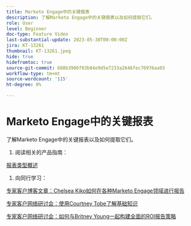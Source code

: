 ```yaml
---
title: Marketo Engage中的关键报表
description: 了解Marketo Engage中的关键报表以及如何提取它们。
role: User
level: Beginner
doc-type: Feature Video
last-substantial-update: 2023-05-30T00:00:00Z
jira: KT-13261
thumbnail: KT-13261.jpeg
hide: true
hidefromtoc: true
source-git-commit: 688b3906f03b84e9d5e7233a2646fec76976aa93
workflow-type: tm+mt
source-wordcount: '115'
ht-degree: 0%

---
```



# Marketo Engage中的关键报表

了解Marketo Engage中的关键报表以及如何提取它们。

1. 阅读相关的产品指南：

[报表类型概述](https://experienceleague.adobe.com/docs/marketo/using/product-docs/reporting/basic-reporting/report-types/report-type-overview.html?lang=en)

1. 向同行学习：

[专家客户博客文章：Chelsea Kiko如何在各种Marketo Engage领域进行报告](https://nation.marketo.com/t5/product-blogs/how-marketo-champion-chelsea-kiko-reports-in-various-marketo/ba-p/242627)

[专家客户网络研讨会：使用Courtney Tobe了解基础知识](https://nation.marketo.com/t5/product-blogs/on-demand-webinar-beyond-the-basics-marketo-reporting/ba-p/302116)

[专家客户网络研讨会：如何与Britney Young一起构建全面的ROI报告策略](https://nation.marketo.com/t5/product-blogs/on-demand-webinar-rounding-out-your-reporting-how-to-build-a/ba-p/319082)
